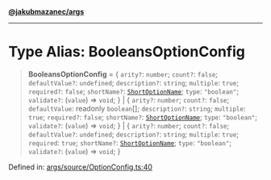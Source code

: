 [**@jakubmazanec/args**](../README.md)

---

# Type Alias: BooleansOptionConfig

> **BooleansOptionConfig** = \{ `arity?`: `number`; `count?`: `false`; `defaultValue?`: `undefined`;
> `description?`: `string`; `multiple`: `true`; `required?`: `false`; `shortName?`:
> [`ShortOptionName`](ShortOptionName.md); `type`: `"boolean"`; `validate?`: (`value`) => `void`; \}
> \| \{ `arity?`: `number`; `count?`: `false`; `defaultValue`: readonly `boolean`[]; `description?`:
> `string`; `multiple`: `true`; `required?`: `false`; `shortName?`:
> [`ShortOptionName`](ShortOptionName.md); `type`: `"boolean"`; `validate?`: (`value`) => `void`; \}
> \| \{ `arity?`: `number`; `count?`: `false`; `defaultValue?`: `undefined`; `description?`:
> `string`; `multiple`: `true`; `required`: `true`; `shortName?`:
> [`ShortOptionName`](ShortOptionName.md); `type`: `"boolean"`; `validate?`: (`value`) => `void`; \}

Defined in:
[args/source/OptionConfig.ts:40](https://github.com/jakubmazanec/tools/blob/c36a857a499e2c0c4f38fc4405cb987b357adf10/packages/args/source/OptionConfig.ts#L40)
